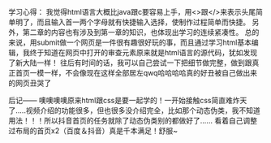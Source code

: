 学习心得：
我觉得html语言大概比java跟c要容易上手，用<>跟</>来表示头尾简单明了，而且输入首一两个字母就有快捷输入选择，使制作过程简单而快捷。
另外，第二章的内容也有涉及到第一章的知识，也体现出学习的连续紧凑性。
总的来说，用submit做一个网页是一件很有趣很好玩的事，而且通过学习html基本编辑，我终于知道在网页中打开的审查元素原来就是html语言的源代码，犹如发现了新大陆一样！
往后有时间的话，我可以自己尝试一下把细节做完整，做到跟真正首页一模一样，不会像现在这样全部居左qwq哈哈哈哈真的好丑被自己做出来的网页丑哭了

后记——
噢噢噢噢原来html跟css是要一起学的！一开始接触css简直难炸天了.....视频介绍的功能很多，但也很多没介绍完全，比如那个动态伪类，我不知道用法！！！所以抖音首页的任务就除了动态伪类别的都做好了......
看着自己调整过布局的首页x2（百度＆抖音）真是千本满足！舒服~
